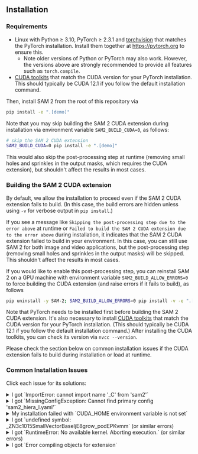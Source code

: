 ## Installation

### Requirements

- Linux with Python ≥ 3.10, PyTorch ≥ 2.3.1 and [torchvision](https://github.com/pytorch/vision/) that matches the PyTorch installation. Install them together at https://pytorch.org to ensure this.
  * Note older versions of Python or PyTorch may also work. However, the versions above are strongly recommended to provide all features such as `torch.compile`.
- [CUDA toolkits](https://developer.nvidia.com/cuda-toolkit-archive) that match the CUDA version for your PyTorch installation. This should typically be CUDA 12.1 if you follow the default installation command.

Then, install SAM 2 from the root of this repository via
```bash
pip install -e ".[demo]"
```

Note that you may skip building the SAM 2 CUDA extension during installation via environment variable `SAM2_BUILD_CUDA=0`, as follows:
```bash
# skip the SAM 2 CUDA extension
SAM2_BUILD_CUDA=0 pip install -e ".[demo]"
```
This would also skip the post-processing step at runtime (removing small holes and sprinkles in the output masks, which requires the CUDA extension), but shouldn't affect the results in most cases.

### Building the SAM 2 CUDA extension

By default, we allow the installation to proceed even if the SAM 2 CUDA extension fails to build. (In this case, the build errors are hidden unless using `-v` for verbose output in `pip install`.)

If you see a message like `Skipping the post-processing step due to the error above` at runtime or `Failed to build the SAM 2 CUDA extension due to the error above` during installation, it indicates that the SAM 2 CUDA extension failed to build in your environment. In this case, you can still use SAM 2 for both image and video applications, but the post-processing step (removing small holes and sprinkles in the output masks) will be skipped. This shouldn't affect the results in most cases.

If you would like to enable this post-processing step, you can reinstall SAM 2 on a GPU machine with environment variable `SAM2_BUILD_ALLOW_ERRORS=0` to force building the CUDA extension (and raise errors if it fails to build), as follows
```bash
pip uninstall -y SAM-2; SAM2_BUILD_ALLOW_ERRORS=0 pip install -v -e ".[demo]"
```

Note that PyTorch needs to be installed first before building the SAM 2 CUDA extension. It's also necessary to install [CUDA toolkits](https://developer.nvidia.com/cuda-toolkit-archive) that match the CUDA version for your PyTorch installation. (This should typically be CUDA 12.1 if you follow the default installation command.) After installing the CUDA toolkits, you can check its version via `nvcc --version`.

Please check the section below on common installation issues if the CUDA extension fails to build during installation or load at runtime.

### Common Installation Issues

Click each issue for its solutions:

<details>
<summary>
I got `ImportError: cannot import name '_C' from 'sam2'`
</summary>
<br/>

This is usually because you haven't run the `pip install -e ".[demo]"` step above or the installation failed. Please install SAM 2 first, and see the other issues if your installation fails.

In some systems, you may need to run `python setup.py build_ext --inplace` in the SAM 2 repo root as suggested in https://github.com/facebookresearch/segment-anything-2/issues/77.
</details>

<details>
<summary>
I got `MissingConfigException: Cannot find primary config 'sam2_hiera_l.yaml'`
</summary>
<br/>

This is usually because you haven't run the `pip install -e .` step above, so `sam2_configs` isn't in your Python's `sys.path`. Please run this installation step. In case it still fails after the installation step, you may try manually adding the root of this repo to `PYTHONPATH` via
```bash
export SAM2_REPO_ROOT=/path/to/segment-anything  # path to this repo
export PYTHONPATH="${SAM2_REPO_ROOT}:${PYTHONPATH}"
```
to manually add `sam2_configs` into your Python's `sys.path`.

</details>

<details>
<summary>
My installation failed with `CUDA_HOME environment variable is not set`
</summary>
<br/>

This usually happens because the installation step cannot find the CUDA toolkits (that contain the NVCC compiler) to build a custom CUDA kernel in SAM 2. Please install [CUDA toolkits](https://developer.nvidia.com/cuda-toolkit-archive) or the version that matches the CUDA version for your PyTorch installation. If the error persists after installing CUDA toolkits, you may explicitly specify `CUDA_HOME` via
```
export CUDA_HOME=/usr/local/cuda  # change to your CUDA toolkit path
```
and rerun the installation.

Also, you should make sure
```
python -c 'import torch; from torch.utils.cpp_extension import CUDA_HOME; print(torch.cuda.is_available(), CUDA_HOME)'
```
print `(True, a directory with cuda)` to verify that the CUDA toolkits are correctly set up.

If you are still having problems after verifying that the CUDA toolkit is installed and the `CUDA_HOME` environment variable is set properly, you may have to add the `--no-build-isolation` flag to the pip command:
```
pip install --no-build-isolation -e .
```

</details>

<details>
<summary>
I got `undefined symbol: _ZN3c1015SmallVectorBaseIjE8grow_podEPKvmm` (or similar errors)
</summary>
<br/>

This usually happens because you have multiple versions of dependencies (PyTorch or CUDA) in your environment. During installation, the SAM 2 library is compiled against one version library while at run time it links against another version. This might be due to that you have different versions of PyTorch or CUDA installed separately via `pip` or `conda`. You may delete one of the duplicates to only keep a single PyTorch and CUDA version.

In particular, if you have a lower PyTorch version than 2.3.1, it's recommended to upgrade to PyTorch 2.3.1 or higher first. Otherwise, the installation script will try to upgrade to the latest PyTorch using `pip`, which could sometimes lead to duplicated PyTorch installation if you have previously installed another PyTorch version using `conda`.

We have been building SAM 2 against PyTorch 2.3.1 internally. However, a few user comments (e.g. https://github.com/facebookresearch/segment-anything-2/issues/22, https://github.com/facebookresearch/segment-anything-2/issues/14) suggested that downgrading to PyTorch 2.1.0 might resolve this problem. In case the error persists, you may try changing the restriction from `torch>=2.3.1` to `torch>=2.1.0` in both [`pyproject.toml`](pyproject.toml) and [`setup.py`](setup.py) to allow PyTorch 2.1.0.
</details>

<details>
<summary>
I got `RuntimeError: No available kernel. Aborting execution.` (or similar errors)
</summary>
<br/>

This is probably because your machine doesn't have a GPU or a compatible PyTorch version for Flash Attention (see also https://discuss.pytorch.org/t/using-f-scaled-dot-product-attention-gives-the-error-runtimeerror-no-available-kernel-aborting-execution/180900 for a discussion in PyTorch forum). You may be able to resolve this error by replacing the line
```python
OLD_GPU, USE_FLASH_ATTN, MATH_KERNEL_ON = get_sdpa_settings()
```
in [`sam2/modeling/sam/transformer.py`](sam2/modeling/sam/transformer.py) with
```python
OLD_GPU, USE_FLASH_ATTN, MATH_KERNEL_ON = True, True, True
```
to relax the attention kernel setting and use other kernels than Flash Attention.
</details>

<details>
<summary>
I got `Error compiling objects for extension`
</summary>
<br/>

You may see error log of:
> unsupported Microsoft Visual Studio version! Only the versions between 2017 and 2022 (inclusive) are supported! The nvcc flag '-allow-unsupported-compiler' can be used to override this version check; however, using an unsupported host compiler may cause compilation failure or incorrect run time execution. Use at your own risk.

This is probably because your versions of CUDA and Visual Studio are incompatible. (see also https://stackoverflow.com/questions/78515942/cuda-compatibility-with-visual-studio-2022-version-17-10 for a discussion in stackoverflow).<br> 
You may be able to fix this by adding the `-allow-unsupported-compiler` argument to `nvcc` after L48 in the [setup.py](https://github.com/facebookresearch/segment-anything-2/blob/main/setup.py). <br>
After adding the argument, `get_extension()` will look like this:
```python
def get_extensions():
    srcs = ["sam2/csrc/connected_components.cu"]
    compile_args = {
        "cxx": [],
        "nvcc": [
            "-DCUDA_HAS_FP16=1",
            "-D__CUDA_NO_HALF_OPERATORS__",
            "-D__CUDA_NO_HALF_CONVERSIONS__",
            "-D__CUDA_NO_HALF2_OPERATORS__",
            "-allow-unsupported-compiler"  # Add this argument
        ],
    }
    ext_modules = [CUDAExtension("sam2._C", srcs, extra_compile_args=compile_args)]
    return ext_modules
```
</details>
